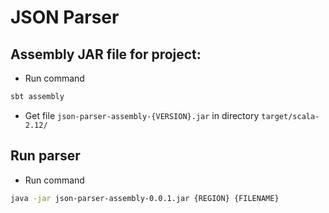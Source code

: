 # JSON Parser

## Assembly JAR file for project:
* Run command
```bash
sbt assembly
```
* Get file `json-parser-assembly-{VERSION}.jar` in directory `target/scala-2.12/`

## Run parser
* Run command
```bash
java -jar json-parser-assembly-0.0.1.jar {REGION} {FILENAME}
```
